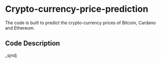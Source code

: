 # Crypto-currency-price-prediction
The code is built to predict the crypto-currency prices of Bitcoin, Cardano and Ethereum.

## Code Description
_sjndj
